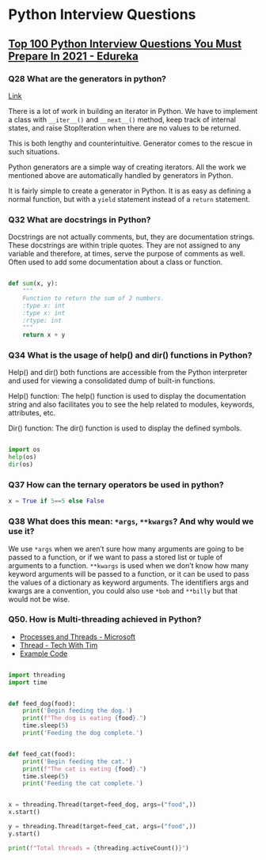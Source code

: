 # Python Interview Questions

## [Top 100 Python Interview Questions You Must Prepare In 2021 - Edureka](https://www.edureka.co/blog/interview-questions/python-interview-questions/)

### Q28 What are the generators in python?

[Link](https://www.programiz.com/python-programming/generator)

There is a lot of work in building an iterator in Python. We have to implement a class with `__iter__()` and `__next__()` method, keep track of internal states, and raise StopIteration when there are no values to be returned.

This is both lengthy and counterintuitive. Generator comes to the rescue in such situations.

Python generators are a simple way of creating iterators. All the work we mentioned above are automatically handled by generators in Python.

It is fairly simple to create a generator in Python. It is as easy as defining a normal function, but with a `yield` statement instead of a `return` statement.

### Q32 What are docstrings in Python?

Docstrings are not actually comments, but, they are documentation strings. These docstrings are within triple quotes. They are not assigned to any variable and therefore, at times, serve the purpose of comments as well. Often used to add some documentation about a class or function.

```python

def sum(x, y):
    """
    Function to return the sum of 2 numbers.
    :type x: int
    :type x: int
    :rtype: int
    """
    return x + y
```

### Q34 What is the usage of help() and dir() functions in Python?

Help() and dir() both functions are accessible from the Python interpreter and used for viewing a consolidated dump of built-in functions.

Help() function: The help() function is used to display the documentation string and also facilitates you to see the help related to modules, keywords, attributes, etc.

Dir() function: The dir() function is used to display the defined symbols.

```python

import os
help(os)
dir(os)
```

### Q37 How can the ternary operators be used in python?

```python
x = True if 5==5 else False
```

### Q38 What does this mean: `*args`, `**kwargs`? And why would we use it?

We use `*args` when we aren’t sure how many arguments are going to be passed to a function, or if we want to pass a stored list or tuple of arguments to a function. `**kwargs` is used when we don’t know how many keyword arguments will be passed to a function, or it can be used to pass the values of a dictionary as keyword arguments. The identifiers args and kwargs are a convention, you could also use `*bob` and `**billy` but that would not be wise.

### Q50. How is Multi-threading achieved in Python?

- [Processes and Threads - Microsoft](https://docs.microsoft.com/windows/win32/procthread/processes-and-threads)
- [Thread - Tech With Tim](https://youtu.be/olYdb0DdGtM)
- [Example Code](src/thread.py)

```python

import threading
import time


def feed_dog(food):
    print('Begin feeding the dog.')
    print(f"The dog is eating {food}.")
    time.sleep(5)
    print('Feeding the dog complete.')


def feed_cat(food):
    print('Begin feeding the cat.')
    print(f"The cat is eating {food}.")
    time.sleep(5)
    print('Feeding the cat complete.')


x = threading.Thread(target=feed_dog, args=("food",))
x.start()

y = threading.Thread(target=feed_cat, args=("food",))
y.start()

print(f"Total threads = {threading.activeCount()}")
```

